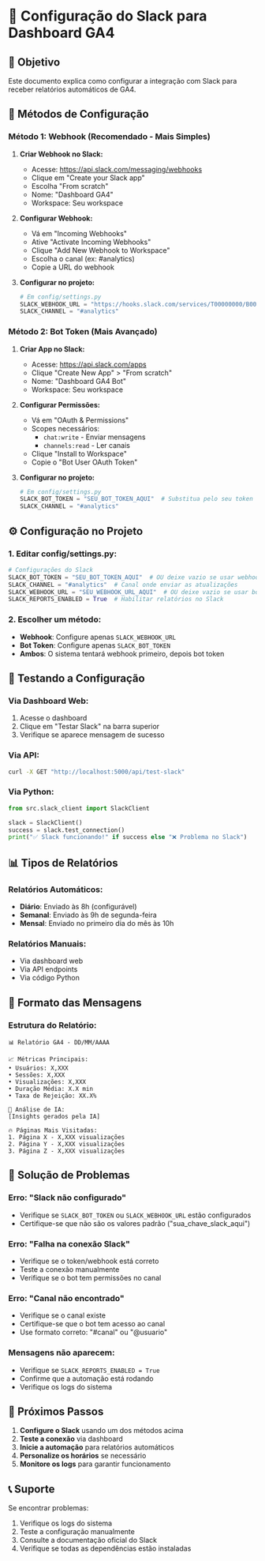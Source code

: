 # 📱 Configuração do Slack para Dashboard GA4

## 🎯 Objetivo
Este documento explica como configurar a integração com Slack para receber relatórios automáticos de GA4.

## 🔧 Métodos de Configuração

### Método 1: Webhook (Recomendado - Mais Simples)

1. **Criar Webhook no Slack:**
   - Acesse: https://api.slack.com/messaging/webhooks
   - Clique em "Create your Slack app"
   - Escolha "From scratch"
   - Nome: "Dashboard GA4"
   - Workspace: Seu workspace

2. **Configurar Webhook:**
   - Vá em "Incoming Webhooks"
   - Ative "Activate Incoming Webhooks"
   - Clique "Add New Webhook to Workspace"
   - Escolha o canal (ex: #analytics)
   - Copie a URL do webhook

3. **Configurar no projeto:**
   ```python
   # Em config/settings.py
   SLACK_WEBHOOK_URL = "https://hooks.slack.com/services/T00000000/B00000000/XXXXXXXXXXXXXXXXXXXXXXXX"
   SLACK_CHANNEL = "#analytics"
   ```

### Método 2: Bot Token (Mais Avançado)

1. **Criar App no Slack:**
   - Acesse: https://api.slack.com/apps
   - Clique "Create New App" > "From scratch"
   - Nome: "Dashboard GA4 Bot"
   - Workspace: Seu workspace

2. **Configurar Permissões:**
   - Vá em "OAuth & Permissions"
   - Scopes necessários:
     - `chat:write` - Enviar mensagens
     - `channels:read` - Ler canais
   - Clique "Install to Workspace"
   - Copie o "Bot User OAuth Token"

3. **Configurar no projeto:**
   ```python
   # Em config/settings.py
   SLACK_BOT_TOKEN = "SEU_BOT_TOKEN_AQUI"  # Substitua pelo seu token real
   SLACK_CHANNEL = "#analytics"
   ```

## ⚙️ Configuração no Projeto

### 1. Editar config/settings.py:
```python
# Configurações do Slack
SLACK_BOT_TOKEN = "SEU_BOT_TOKEN_AQUI"  # OU deixe vazio se usar webhook
SLACK_CHANNEL = "#analytics"  # Canal onde enviar as atualizações
SLACK_WEBHOOK_URL = "SEU_WEBHOOK_URL_AQUI"  # OU deixe vazio se usar bot token
SLACK_REPORTS_ENABLED = True  # Habilitar relatórios no Slack
```

### 2. Escolher um método:
- **Webhook**: Configure apenas `SLACK_WEBHOOK_URL`
- **Bot Token**: Configure apenas `SLACK_BOT_TOKEN`
- **Ambos**: O sistema tentará webhook primeiro, depois bot token

## 🧪 Testando a Configuração

### Via Dashboard Web:
1. Acesse o dashboard
2. Clique em "Testar Slack" na barra superior
3. Verifique se aparece mensagem de sucesso

### Via API:
```bash
curl -X GET "http://localhost:5000/api/test-slack"
```

### Via Python:
```python
from src.slack_client import SlackClient

slack = SlackClient()
success = slack.test_connection()
print("✅ Slack funcionando!" if success else "❌ Problema no Slack")
```

## 📊 Tipos de Relatórios

### Relatórios Automáticos:
- **Diário**: Enviado às 8h (configurável)
- **Semanal**: Enviado às 9h de segunda-feira
- **Mensal**: Enviado no primeiro dia do mês às 10h

### Relatórios Manuais:
- Via dashboard web
- Via API endpoints
- Via código Python

## 📱 Formato das Mensagens

### Estrutura do Relatório:
```
📊 Relatório GA4 - DD/MM/AAAA

📈 Métricas Principais:
• Usuários: X,XXX
• Sessões: X,XXX
• Visualizações: X,XXX
• Duração Média: X.X min
• Taxa de Rejeição: XX.X%

🤖 Análise de IA:
[Insights gerados pela IA]

🔥 Páginas Mais Visitadas:
1. Página X - X,XXX visualizações
2. Página Y - X,XXX visualizações
3. Página Z - X,XXX visualizações
```

## 🔧 Solução de Problemas

### Erro: "Slack não configurado"
- Verifique se `SLACK_BOT_TOKEN` ou `SLACK_WEBHOOK_URL` estão configurados
- Certifique-se que não são os valores padrão ("sua_chave_slack_aqui")

### Erro: "Falha na conexão Slack"
- Verifique se o token/webhook está correto
- Teste a conexão manualmente
- Verifique se o bot tem permissões no canal

### Erro: "Canal não encontrado"
- Verifique se o canal existe
- Certifique-se que o bot tem acesso ao canal
- Use formato correto: "#canal" ou "@usuario"

### Mensagens não aparecem:
- Verifique se `SLACK_REPORTS_ENABLED = True`
- Confirme que a automação está rodando
- Verifique os logs do sistema

## 🚀 Próximos Passos

1. **Configure o Slack** usando um dos métodos acima
2. **Teste a conexão** via dashboard
3. **Inicie a automação** para relatórios automáticos
4. **Personalize os horários** se necessário
5. **Monitore os logs** para garantir funcionamento

## 📞 Suporte

Se encontrar problemas:
1. Verifique os logs do sistema
2. Teste a configuração manualmente
3. Consulte a documentação oficial do Slack
4. Verifique se todas as dependências estão instaladas
